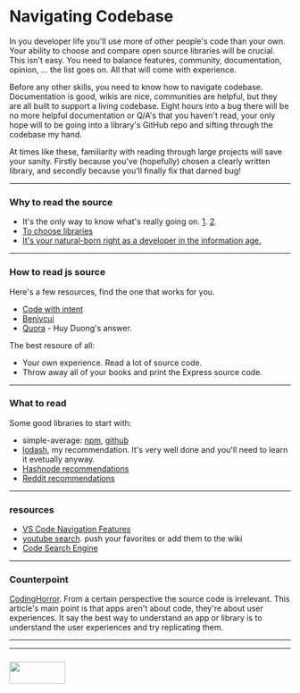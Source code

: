 # Navigating Codebase

In you developer life you'll use more of other people's code than your own.  Your ability to choose and compare open source libraries will be crucial.  This isn't easy.  You need to balance features, community, documentation, opinion, ... the list goes on.  All that will come with experience.

Before any other skills, you need to know how to navigate codebase.  Documentation is good, wikis are nice, communities are helpful, but they are all built to support a living codebase.  Eight hours into a bug there will be no more helpful documentation or Q/A's that you haven't read, your only hope will to be going into a library's GitHub repo and sifting through the codebase my hand. 

At times like these, familiarity with reading through large projects will save your sanity.  Firstly because you've (hopefully) chosen a clearly written library, and secondly because you'll finally fix that darned bug!

----------
### Why to read the source

* It's the only way to know what's really going on. [1](https://blog.codinghorror.com/learn-to-read-the-source-luke/). [2](http://wiki.c2.com/?UseTheSourceLuke).
* [To choose libraries](http://www.b-list.org/weblog/2007/jan/22/choosing-javascript-library/)
* [It's your natural-born right as a developer in the information age.](https://blog.codinghorror.com/the-power-of-view-source/ )
___
### How to read js source
Here's a few resources, find the one that works for you. 
* [Code with intent](https://codewithintent.com/how-to-read-native-javascript-code/) 
* [Benjycui](https://github.com/benjycui/benjycui.github.io/blob/master/posts/how-to-read-open-source-javascript-code.md)
* [Quora](https://www.quora.com/Whats-the-best-way-to-approach-reading-source-code-for-a-JavaScript-library) - Huy Duong's answer.

The best resoure of all: 
* Your own experience.  Read a lot of source code.  
* Throw away all of your books and print the Express source code.
___
### What to read

Some good libraries to start with:  
* simple-average: [npm](https://www.npmjs.com/package/simple-average), [github](https://github.com/kikobeats/simple-average)  
* [lodash](https://github.com/lodash/lodash), my recommendation.  It's very well done and you'll need to learn it evetually anyway.
* [Hashnode recommendations](https://hashnode.com/post/suggest-simple-libraries-to-read-source-code-for-learning-js-ciibz8fji01c7j3xte6q5dmz5)
* [Reddit recommendations](https://www.reddit.com/r/javascript/comments/2zt8wg/suggestions_for_must_read_javascript_source_code/)
___
### resources
* [VS Code Navigation Features](https://code.visualstudio.com/docs/editor/editingevolved)
* [youtube search](https://www.youtube.com/results?search_query=how+to+read+javascript+code). push your favorites or add them to the wiki
* [Code Search Engine](https://cs.chromium.org)

___
### Counterpoint

[CodingHorror](https://blog.codinghorror.com/when-understanding-means-rewriting/).  From a certain perspective the source code is irrelevant.
This article's main point is that apps aren't about code, they're about user experiences.  It say the best way to understand an app or library is to understand the user experiences and try replicating them.




___
___
### <a href="http://elewa.education/blog" target="_blank"><img src="https://user-images.githubusercontent.com/18554853/34921062-506450ae-f97d-11e7-875f-6feeb26ad72d.png" width="100" height="40"/></a>